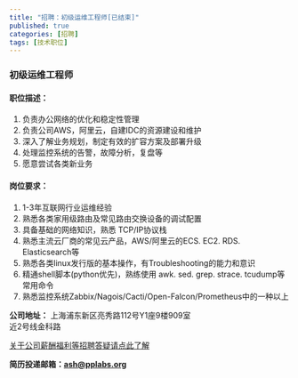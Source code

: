 ```yaml
---
title: "招聘：初级运维工程师[已结束]"
published: true
categories: [招聘]
tags: [技术职位]
---
```


### 初级运维工程师
#### 职位描述：
  1. 负责办公网络的优化和稳定性管理
  2. 负责公司AWS，阿里云，自建IDC的资源建设和维护
  3. 深入了解业务规划，制定有效的扩容方案及部署升级
  4. 处理监控系统的告警，故障分析，复盘等
  5. 愿意尝试各类新业务

#### 岗位要求：
  1. 1-3年互联网行业运维经验
  2. 熟悉各类家用级路由及常见路由交换设备的调试配置
  3. 具备基础的网络知识，熟悉 TCP/IP协议栈
  4. 熟悉主流云厂商的常见云产品，AWS/阿里云的ECS. EC2. RDS. Elasticsearch等
  5. 熟悉各类linux发行版的基本操作，有Troubleshooting的能力和意识
  6. 精通shell脚本(python优先)，熟练使用 awk. sed. grep. strace. tcudump等常用命令
  7. 熟悉监控系统Zabbix/Nagois/Cacti/Open-Falcon/Prometheus中的一种以上

  **公司地址：** 上海浦东新区亮秀路112号Y1座9楼909室<br/>
  近2号线金科路<br/>

  [关于公司薪酬福利等招聘答疑请点此了解](http://www.ashma.info/2019/03/01/Q&A-of-hiring/)

**简历投递邮箱：ash@pplabs.org**
